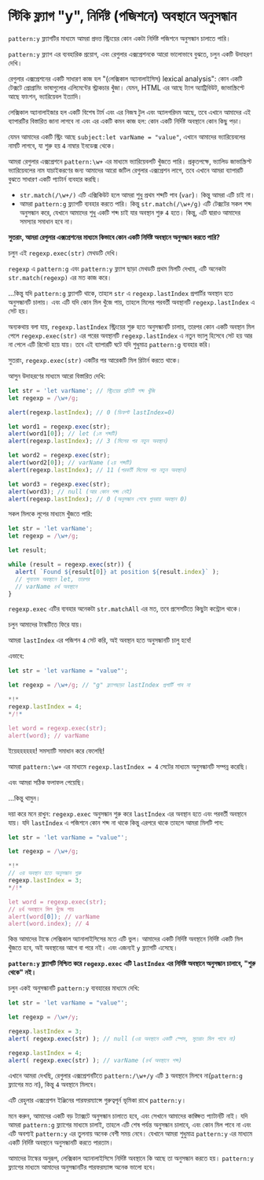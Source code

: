 
# স্টিকি ফ্ল্যাগ "y", নির্দিষ্ট (পজিশনে) অবস্থানে অনুসন্ধান

`pattern:y` ফ্ল্যাগটির মাধ্যমে আমরা প্রদত্ত স্ট্রিংয়ের কোন একটা  নির্দিষ্ট পজিশনে অনুসন্ধান চালাতে পারি।

`pattern:y` ফ্ল্যাগ এর ব্যবহারিক প্রয়োগ, এবং রেগুলার এক্সপ্রেশনকে আরো ভালোভাবে বুঝতে, চলুন একটি উদাহরণ দেখি।

রেগুলার এক্সপ্রেশনের একটি সাধারণ কাজ হল "(লেক্সিকাল অ্যানালাইসিস) lexical analysis": কোন একটি টেক্সটে প্রোগ্রামিং ভাষাগুলোর এলিমেন্টের স্ট্রাকচার খুঁজা। যেমন, HTML এর আছে ট্যাগ অ্যাট্রিবিউট, জাভাস্ক্রিপ্টে আছে ফাংশন, ভ্যারিয়েবল ইত্যাদি।

লেক্সিকাল অ্যানালাইজার হল একটি বিশেষ টার্ম এবং এর নিজস্ব টুল এবং অ্যালগরিদম আছে, তবে এখানে আমাদের এই ব্যাপারটির বিস্তারিত জানা লাগবে না এবং এর একটি কমন কাজ হল: কোন একটি নির্দিষ্ট অবস্থানে কোন কিছু পড়া।

যেমন আমাদের একটি স্ট্রিং আছে `subject:let varName = "value"`, এখানে আমাদের ভ্যারিয়েবলের নামটি লাগবে, যা শুরু হয় `4` নাম্বার ইনডেক্স থেকে।

আমরা রেগুলার এক্সপ্রেশনে `pattern:\w+` এর মাধ্যমে ভ্যারিয়েবলটি খুঁজতে পারি।  প্রকৃতপক্ষে, ভ্যালিড জাভাস্ক্রিপ্ট ভ্যারিয়েবলের নাম যাচাইকরণের জন্য আমাদের আরো জটিল রেগুলার এক্সপ্রেশন লাগে, তবে এখানে আমরা ব্যাপারটি বুঝতে সাধারণ একটি প্যাটার্ন ব্যবহার করছি।

- `str.match(/\w+/)` এটি এক্সিকিউট হলে আমরা শুধু প্রথম শব্দটি পাব (`var`)। কিন্তু আমরা এটি চাই না।
- আমরা `pattern:g` ফ্ল্যাগটি ব্যবহার করতে পারি। কিন্তু `str.match(/\w+/g)` এটি টেক্সটের সকল শব্দ অনুসন্ধান করে, যেখানে আমাদের শুধু একটি শব্দ চাই যার অবস্থান শুরু `4` হতে। কিন্তু, এটি দ্বারাও আমাদের সমস্যার সমাধান হবে না।

**সুতরাং, আমরা রেগুলার এক্সপ্রেশনের মাধ্যমে কিভাবে কোন একটি নির্দিষ্ট অবস্থানে অনুসন্ধান করতে পারি?**

চলুন এই `regexp.exec(str)` মেথডটি দেখি।

`regexp` এ `pattern:g` এবং `pattern:y` ফ্ল্যাগ ছাড়া মেথডটি প্রথম মিলটি দেখায়, এটি অনেকটা `str.match(regexp)` এর মত কাজ করে।

...কিন্তু যদি `pattern:g` ফ্ল্যাগটি থাকে, তাহলে `str` এ `regexp.lastIndex` প্রপার্টির অবস্থান হতে অনুসন্ধানটি চালায়। এবং এটি যদি কোন মিল খুঁজে পায়, তাহলে মিলের পরবর্তী অবস্থানটি `regexp.lastIndex` এ সেট হয়।

অন্যকথায় বলা যায়, `regexp.lastIndex` স্ট্রিংয়ের শুরু হতে অনুসন্ধানটি চালায়, তারপর কোন একটি অবস্থান মিল পেলে `regexp.exec(str)` এর পরের অবস্থানটি `regexp.lastIndex` এ নতুন ভ্যালু হিসেবে সেট হয় আর না পেলে এটি রিসেট হয়ে যায়। তবে এই ব্যাপারটি ঘটে যদি শুধুমাত্র `pattern:g` ব্যবহার করি।

সুতরাং, `regexp.exec(str)` একটির পর আরেকটি মিল রিটার্ন করতে থাকে।

আসুন উদাহরণের মাধ্যমে আরো বিস্তারিত দেখি:

```js run
let str = 'let varName'; // স্ট্রিংয়ের প্রতিটি শব্দ খুঁজি
let regexp = /\w+/g;

alert(regexp.lastIndex); // 0 (ডিফল্ট lastIndex=0)

let word1 = regexp.exec(str);
alert(word1[0]); // let (১ম শব্দটি)
alert(regexp.lastIndex); // 3 (মিলের পর নতুন অবস্থান)

let word2 = regexp.exec(str);
alert(word2[0]); // varName (২য় শব্দটি)
alert(regexp.lastIndex); // 11 (পরবর্তী মিলের পর নতুন অবস্থান)

let word3 = regexp.exec(str);
alert(word3); // null (আর কোন শব্দ নেই)
alert(regexp.lastIndex); // 0 (অনুসন্ধান শেষে পুনরায় অবস্থান 0)
```

সকল মিলকে লুপের মাধ্যমে খুঁজতে পারি:

```js run
let str = 'let varName';
let regexp = /\w+/g;

let result;

while (result = regexp.exec(str)) {
  alert( `Found ${result[0]} at position ${result.index}` );
  // শূন্যতম অবস্থানে let, তারপর
  // varName ৪র্থ অবস্থানে
}
```

`regexp.exec` এটির ব্যবহার অনেকটা `str.matchAll` এর মত, তবে প্রসেসটিতে কিছুটা কন্ট্রোল থাকে।

চলুন আমাদের টাস্কটিতে ফিরে যায়।

আমরা `lastIndex` এর পজিশন `4` সেট করি, অই অবস্থান হতে অনুসন্ধানটি চালু হবে!

এভাবে:

```js run
let str = 'let varName = "value"';

let regexp = /\w+/g; // "g" ফ্ল্যাগছাড়া lastIndex প্রপার্টি পাব না

*!*
regexp.lastIndex = 4;
*/!*

let word = regexp.exec(str);
alert(word); // varName
```

ইয়েহহহহহহ! সমস্যাটি সমাধান করে ফেলেছি!

আমরা `pattern:\w+` এর মাধ্যমে `regexp.lastIndex = 4` সেটের মাধ্যমে অনুসন্ধানটি সম্পন্ন করেছি।

এবং আমরা সঠিক ফলাফল পেয়েছি।

...কিন্তু থামুন।

দয়া করে মনে রাখুন: `regexp.exec` অনুসন্ধান শুরু করে `lastIndex` এর অবস্থান হতে এবং পরবর্তী অবস্থানে যায়। যদি `lastIndex` এ পজিশনে কোন শব্দ না থাকে কিন্তু এরপরে থাকে তাহলে আমরা মিলটি পাব:

```js run
let str = 'let varName = "value"';

let regexp = /\w+/g;

*!*
// ৩য় অবস্থান হতে অনুসন্ধান শুরু
regexp.lastIndex = 3;
*/!*

let word = regexp.exec(str);
// ৪র্থ অবস্থানে মিল খুঁজে পায়
alert(word[0]); // varName
alert(word.index); // 4
```

কিন্ত আমাদের টাস্কে লেক্সিকাল অ্যানালাইসিসের মতে এটি ভুল। আমাদের একটি নির্দিষ্ট অবস্থানে নির্দিষ্ট একটি মিল খুঁজতে হবে, অই অবস্থানের আগে বা পরে নই। এবং এজন্যই `y` ফ্ল্যাগটি এসেছে।

**`pattern:y` ফ্ল্যাগটি নিশ্চিত করে `regexp.exec` এটি `lastIndex` এর নির্দিষ্ট অবস্থানে অনুসন্ধান চালাবে, "শুরু থেকে" নই।**

চলুন একই অনুসন্ধানটি `pattern:y` ব্যবহারের মাধ্যমে দেখি:

```js run
let str = 'let varName = "value"';

let regexp = /\w+/y;

regexp.lastIndex = 3;
alert( regexp.exec(str) ); // null (৩য় অবস্থানে একটি স্পেস, সুতরাং মিল পাবে না)

regexp.lastIndex = 4;
alert( regexp.exec(str) ); // varName (৪র্থ অবস্থানে শব্দ)
```

এখানে আমরা দেখছি, রেগুলার এক্সপ্রেশনটিতে `pattern:/\w+/y` এটি `3` অবস্থানে মিলবে না(`pattern:g` ফ্ল্যাগের মত না), কিন্তু `4` অবস্থানে মিলবে।

এটি রেহুলার এক্সপ্রেশন ইঞ্জিনের পারফরম্যান্সে গুরুত্বপূর্ন ভূমিকা রাখে `pattern:y`।

মনে করুন, আমাদের একটি বড় ট্যাক্সটে অনুসন্ধান চালাতে হবে, এবং সেখানে আমাদের কাঙ্ক্ষিত প্যাটার্নটি নাই। যদি আমরা `pattern:g` ফ্ল্যাগের মাধ্যমে চালাই, তাহলে এটি শেষ পর্যন্ত অনুসন্ধান চালাবে, এবং কোন মিল পাবে না এবং এটি অবশ্যই `pattern:y` এর তুলনায় অনেক বেশী সময় নেবে। যেখানে আমরা শুধুমাত্র `pattern:y` এর মাধ্যমে একটি নির্দিষ্ট অবস্থানে অনুসন্ধানটি করতে পারতাম।

আমাদের টাস্কের অনুরূপ, লেক্সিকাল অ্যানালাইসিসে নির্দিষ্ট অবস্থানে কি আছে তা অনুসন্ধান করতে হয়। `pattern:y` ফ্ল্যাগের মাধ্যমে আমাদের অনুসন্ধানটির পারফরম্যান্স অনেক ভালো হবে।
